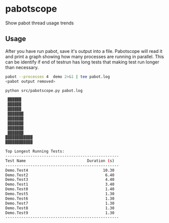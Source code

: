 # pabotscope

Show pabot thread usage trends

## Usage

After you have run pabot, save it's output into a file. Pabotscope will read it and print a graph showing how many processes
are running in parallel. This can be identify if end of testrun has long tests that making test run longer than necessary.

```sh
pabot --processes 4  demo 2>&1 | tee pabot.log
<pabot output removed>

python src/pabotscope.py pabot.log

 ▓▓▓▓▓▓
 ▓▓▓▓▓▓
 ▓▓▓▓▓▓
 ▓▓▓▓▓▓▓
 ▓▓▓▓▓▓▓
 ▓▓▓▓▓▓▓
 ▓▓▓▓▓▓▓
 ▓▓▓▓▓▓▓
▓▓▓▓▓▓▓▓▓▓▓▓
▓▓▓▓▓▓▓▓▓▓▓▓

Top Longest Running Tests:
--------------------------------------------------
Test Name                           Duration (s)
--------------------------------------------------
Demo.Test4                                 10.30
Demo.Test2                                  6.40
Demo.Test3                                  4.40
Demo.Test1                                  3.40
Demo.Test0                                  1.40
Demo.Test5                                  1.30
Demo.Test6                                  1.30
Demo.Test7                                  1.30
Demo.Test8                                  1.30
Demo.Test9                                  1.30
--------------------------------------------------
```
